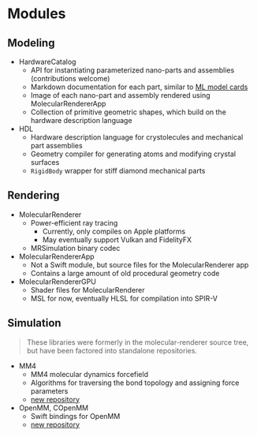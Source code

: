 # Modules

## Modeling

- HardwareCatalog
  - API for instantiating parameterized nano-parts and assemblies (contributions welcome)
  - Markdown documentation for each part, similar to [ML model cards](https://modelcards.withgoogle.com/about)
  - Image of each nano-part and assembly rendered using MolecularRendererApp
  - Collection of primitive geometric shapes, which build on the hardware description language
- HDL
  - Hardware description language for crystolecules and mechanical part assemblies
  - Geometry compiler for generating atoms and modifying crystal surfaces
  - `RigidBody` wrapper for stiff diamond mechanical parts

## Rendering

- MolecularRenderer
  - Power-efficient ray tracing
    - Currently, only compiles on Apple platforms
    - May eventually support Vulkan and FidelityFX
  - MRSimulation binary codec
- MolecularRendererApp
  - Not a Swift module, but source files for the MolecularRenderer app
  - Contains a large amount of old procedural geometry code
- MolecularRendererGPU
  - Shader files for MolecularRenderer
  - MSL for now, eventually HLSL for compilation into SPIR-V

## Simulation

> These libraries were formerly in the molecular-renderer source tree, but have been factored into standalone repositories.

- MM4
  - MM4 molecular dynamics forcefield
  - Algorithms for traversing the bond topology and assigning force parameters
  - [new repository](https://github.com/philipturner/MM4)
- OpenMM, COpenMM
  - Swift bindings for OpenMM
  - [new repository](https://github.com/philipturner/swift-openmm)

